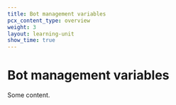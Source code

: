 ```yaml
---
title: Bot management variables
pcx_content_type: overview
weight: 3
layout: learning-unit
show_time: true
---
```


# Bot management variables

Some content.